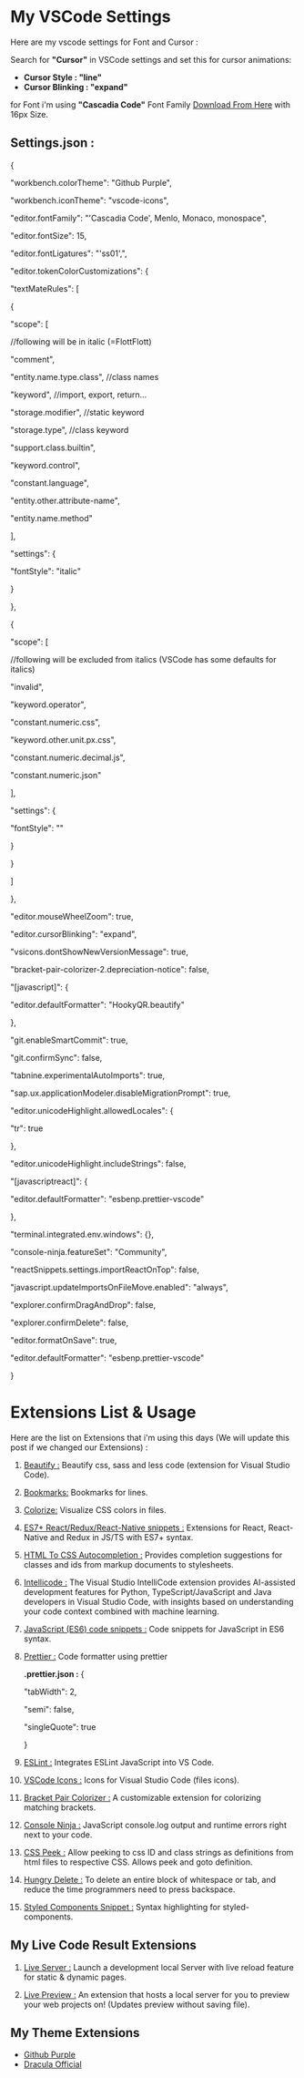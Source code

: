 # My VSCode Settings

Here are my vscode settings for Font and Cursor :

Search for **"Cursor"** in VSCode settings and set this for cursor animations:

- **Cursor Style : "line"**
-  **Cursor Blinking : "expand"**

for Font i'm using **"Cascadia Code"** Font Family <a href="https://github.com/microsoft/cascadia-code" target="_blank">Download From Here</a> with 16px Size.

## Settings.json :
{

  

"workbench.colorTheme":  "Github Purple",

  

"workbench.iconTheme":  "vscode-icons",

  

"editor.fontFamily":  "'Cascadia Code', Menlo, Monaco, monospace",

  

"editor.fontSize":  15,

  

"editor.fontLigatures":  "'ss01',",

  

"editor.tokenColorCustomizations":  {

  

"textMateRules":  [

  

{

  

"scope":  [

  

//following will be in italic (=FlottFlott)

  

"comment",

  

"entity.name.type.class",  //class names

  

"keyword",  //import, export, return…

  

"storage.modifier",  //static keyword

  

"storage.type",  //class keyword

  

"support.class.builtin",

  

"keyword.control",

  

"constant.language",

  

"entity.other.attribute-name",

  

"entity.name.method"

  

],

  

"settings":  {

  

"fontStyle":  "italic"

  

}

  

},

  

{

  

"scope":  [

  

//following will be excluded from italics (VSCode has some defaults for italics)

  

"invalid",

  

"keyword.operator",

  

"constant.numeric.css",

  

"keyword.other.unit.px.css",

  

"constant.numeric.decimal.js",

  

"constant.numeric.json"

  

],

  

"settings":  {

  

"fontStyle":  ""

  

}

  

}

  

]

  

},

  

"editor.mouseWheelZoom":  true,

  

"editor.cursorBlinking":  "expand",

  

"vsicons.dontShowNewVersionMessage":  true,

  

"bracket-pair-colorizer-2.depreciation-notice":  false,

  

"[javascript]":  {

  

"editor.defaultFormatter":  "HookyQR.beautify"

  

},

  

"git.enableSmartCommit":  true,

  

"git.confirmSync":  false,

  

"tabnine.experimentalAutoImports":  true,

  

"sap.ux.applicationModeler.disableMigrationPrompt":  true,

"editor.unicodeHighlight.allowedLocales":  {

"tr":  true

},

"editor.unicodeHighlight.includeStrings":  false,

"[javascriptreact]":  {

"editor.defaultFormatter":  "esbenp.prettier-vscode"

},

"terminal.integrated.env.windows":  {},

"console-ninja.featureSet":  "Community",

"reactSnippets.settings.importReactOnTop":  false,

"javascript.updateImportsOnFileMove.enabled":  "always",

"explorer.confirmDragAndDrop":  false,

"explorer.confirmDelete":  false,

"editor.formatOnSave":  true,

"editor.defaultFormatter":  "esbenp.prettier-vscode"

  

}

# Extensions List & Usage

Here are the list on Extensions that i'm using this days (We will update this post if we changed our Extensions) :

1. <a href="https://marketplace.visualstudio.com/items?itemName=HookyQR.beautify" target="_blank">Beautify :</a> Beautify css, sass and less code (extension for Visual Studio Code).

2. <a href="https://marketplace.visualstudio.com/items?itemName=alefragnani.Bookmarks" target="_blank">Bookmarks:</a> Bookmarks for lines.

3. <a href="https://marketplace.visualstudio.com/items?itemName=kamikillerto.vscode-colorize" target="_blank">Colorize:</a> Visualize CSS colors in files.

4. <a href="https://marketplace.visualstudio.com/items?itemName=dsznajder.es7-react-js-snippets" target="_blank">ES7+ React/Redux/React-Native snippets :</a> Extensions for React, React-Native and Redux in JS/TS with ES7+ syntax.

5. <a href="https://marketplace.visualstudio.com/items?itemName=solnurkarim.html-to-css-autocompletion" target="_blank">HTML To CSS Autocompletion :</a> Provides completion suggestions for classes and ids from markup documents to stylesheets.

6. <a href="https://marketplace.visualstudio.com/items?itemName=VisualStudioExptTeam.vscodeintellicode" target="_blank">Intellicode :</a> The Visual Studio IntelliCode extension provides AI-assisted development features for Python, TypeScript/JavaScript and Java developers in Visual Studio Code, with insights based on understanding your code context combined with machine learning.

7. <a href="https://marketplace.visualstudio.com/items?itemName=xabikos.JavaScriptSnippets" target="_blank">JavaScript (ES6) code snippets :</a> Code snippets for JavaScript in ES6 syntax.

8. <a href="https://marketplace.visualstudio.com/items?itemName=esbenp.prettier-vscode" target="_blank">Prettier :</a> Code formatter using prettier

	**.prettier.json :** 
	{

	"tabWidth":  2,

	"semi":  false,

	"singleQuote":  true

	}


9. <a href="https://marketplace.visualstudio.com/items?itemName=dbaeumer.vscode-eslint" target="_blank">ESLint :</a> Integrates ESLint JavaScript into VS Code.

10. <a href="https://github.com/vscode-icons/vscode-icons" target="_blank">VSCode Icons :</a> Icons for Visual Studio Code (files icons).

11. <a href="https://marketplace.visualstudio.com/items?itemName=CoenraadS.bracket-pair-colorizer-2" target="_blank">Bracket Pair Colorizer :</a> A customizable extension for colorizing matching brackets.

12. <a href="https://marketplace.visualstudio.com/items?itemName=WallabyJs.console-ninja" target="_blank">Console Ninja :</a> JavaScript console.log output and runtime errors right next to your code.

13. <a href="https://marketplace.visualstudio.com/items?itemName=pranaygp.vscode-css-peek" target="_blank">CSS Peek :</a> Allow peeking to css ID and class strings as definitions from html files to respective CSS. Allows peek and goto definition.

14. <a href="https://marketplace.visualstudio.com/items?itemName=jasonlhy.hungry-delete" target="_blank">Hungry Delete :</a> To delete an entire block of whitespace or tab, and reduce the time programmers need to press backspace.

15. <a href="https://marketplace.visualstudio.com/items?itemName=styled-components.vscode-styled-components" target="_blank">Styled Components Snippet :</a> Syntax highlighting for styled-components.

## My Live Code Result Extensions

1. <a href="https://github.com/ritwickdey/vscode-live-server" target="_blank">Live Server :</a> Launch a development local Server with live reload feature for static & dynamic pages.

2. <a href="https://github.com/microsoft/vscode-livepreview" target="_blank">Live Preview :</a> An extension that hosts a local server for you to preview your web projects on! (Updates preview without saving file).

## My Theme Extensions

- <a href="https://marketplace.visualstudio.com/items?itemName=4a454646.github-purple" target="_blank">Github Purple</a>
- <a href="https://marketplace.visualstudio.com/items?itemName=dracula-theme.theme-dracula" target="_blank">Dracula Official</a>


